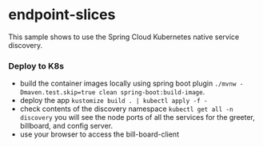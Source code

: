 # endpoint-slices

This sample shows to use the Spring Cloud Kubernetes native service
discovery.

### Deploy to K8s

* build the container images locally using spring boot plugin `./mvnw -Dmaven.test.skip=true clean spring-boot:build-image`.
* deploy the app `kustomize build . | kubectl apply -f -`
* check contents of the discovery namespace `kubectl get all -n discovery` you will see the node ports of all the
  services for the greeter, billboard, and config server.
* use your browser to access the bill-board-client 
